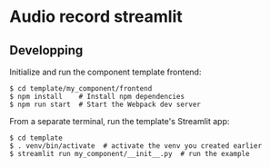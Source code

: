 # Audio record streamlit

## Developping

Initialize and run the component template frontend:
```
$ cd template/my_component/frontend
$ npm install    # Install npm dependencies
$ npm run start  # Start the Webpack dev server
```

From a separate terminal, run the template's Streamlit app:
```
$ cd template
$ . venv/bin/activate  # activate the venv you created earlier
$ streamlit run my_component/__init__.py  # run the example
```
